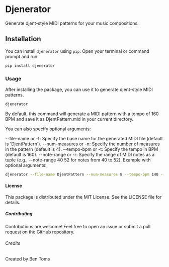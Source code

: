 # Djenerator

Generate djent-style MIDI patterns for your music compositions.

## Installation

You can install `djenerator` using `pip`. Open your terminal or command prompt and run:

```bash
pip install djenerator
```
### Usage

After installing the package, you can use it to generate djent-style MIDI patterns.

```bash
djenerator
```

By default, this command will generate a MIDI pattern with a tempo of 160 BPM and save it as DjentPattern.mid in your current directory.

You can also specify optional arguments:

--file-name or -f: Specify the base name for the generated MIDI file (default is 'DjentPattern').
--num-measures or -n: Specify the number of measures in the pattern (default is 4).
--tempo-bpm or -t: Specify the tempo in BPM (default is 160).
--note-range or -r: Specify the range of MIDI notes as a tuple (e.g., --note-range 40 52 for notes from 40 to 52).
Example with optional arguments:

```bash
djenerator --file-name DjentPattern --num-measures 8 --tempo-bpm 140 --note-range 36 48
```

#### License

This package is distributed under the MIT License. See the LICENSE file for details.

##### Contributing

Contributions are welcome! Feel free to open an issue or submit a pull request on the GitHub repository.

###### Credits

Created by Ben Toms
